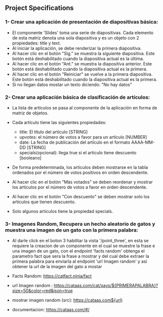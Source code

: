 ## Project Specifications 

### 1- Crear una aplicación de presentación de diapositivas básica:

- El componente 'Slides' toma una serie de diapositivas. Cada elemento de esta matriz denota una sola diapositiva y es un objeto con 2 propiedades: title y text.
- Al iniciar la aplicación, se debe renderizar la primera diapositiva.
- Al hacer clic en el botón "Sig." se muestra la siguiente diapositiva. Este botón está deshabilitado cuando la diapositiva actual es la última.
- Al hacer clic en el botón "Ant." se muestra la diapositiva anterior. Este botón está deshabilitado cuando la diapositiva actual es la primera.
- Al hacer clic en el botón "Reiniciar" se vuelve a la primera diapositiva. Este botón está deshabilitado cuando la diapositiva actual es la primera.
- Si no llegan datos mostar un texto diciendo: "No hay datos"

### 2- Crear una aplicación básica de clasificación de artículos:

- La lista de artículos se pasa al componente de la aplicación en forma de matriz de objetos.
- Cada artículo tiene las siguientes propiedades:
  - title: El título del artículo [STRING]
  - upvotes: el número de votos a favor para un artículo [NUMBER]
  - date: La fecha de publicación del artículo en el formato AAAA-MM-DD [STRING]
  - specials(opcional): llega true si el articulo tiene descuento [booleano]

- De forma predeterminada, los artículos deben mostrarse en la tabla ordenados por el número de votos positivos en orden descendente.
- Al hacer clic en el botón "Más votados" se deben reordenar y mostrar los artículos por el número de votos a favor en orden descendente.
- Al hacer clic en el botón "Con descuento" se deben mostrar solo los articulos que tienen descuento.
- Solo algunos articulos tiene la propiedad specials.

### 3- Imagenes Random, Recupera un hecho aleatorio de gatos y muestra una imagen de un gato con la primera palabra:

- Al darle click en el boton 3 habilitar la vista '/point_three', en esta se requiere la creacion de un componente en el cual se muestre la frase e una imagen de un gato, con el endpoint 'facts random' obtenga  el parametro fact que sera la frase a mostrar y  del cual debe extraer la primera palabra para enviarla al endpoint 'url Imagen random' y asi obtener la url de la imagen del gato a mostar 

- Facts Random: https://catfact.ninja/fact
- url Imagen random : https://cataas.com/cat/says/${PRIMERAPALABRA}?size=50&color=red&json=true
- mostrar imagen random (src): https://cataas.com${url} 
- documentacion: https://cataas.com/#/